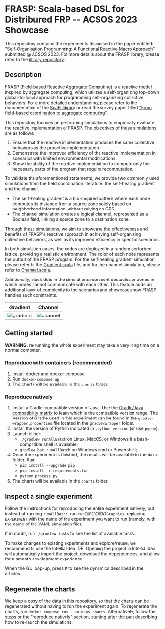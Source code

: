 # FRASP: Scala-based DSL for Distribured FRP -- ACSOS 2023 Showcase

This repository contains the experiments discussed in the paper entitled: "Self-Organisation Programming: A Functional Reactive Macro Approach" submitted @ ACSOS 2023.
For more details about the FRASP library, please refer to the [library repository](https://github.com/cric96/distributed-frp).

## Description
FRASP (Field-based Reactive Aggregate Computing) is a reactive model inspired by aggregate computing, which utilizes a self-organizing top-down global-to-local approach for programming self-organizing collective behaviors. For a more detailed understanding, please refer to the documentation of the [ScaFi library](https://scafi.github.io/) or read the survey paper titled ["From field-based coordination to aggregate computing"](https://doi.org/10.1007/978-3-319-92408-3_12).

This repository focuses on performing simulations to empirically evaluate the reactive implementation of FRASP. The objectives of these simulations are as follows:

1. Ensure that the reactive implementation produces the same collective behaviors as the proactive implementation.
2. Demonstrate the improved efficiency of the reactive implementation in scenarios with limited environmental modifications.
3. Show the ability of the reactive implementation to compute only the necessary parts of the program that require recomputation.

To validate the aforementioned statements, we provide two commonly used simulations from the field coordination literature: the self-healing gradient and the channel.

- The self-healing gradient is a bio-inspired pattern where each node computes its distance from a source zone solely based on neighborhood information, without relying on GPS.
- The channel simulation creates a logical channel, represented as a Boolean field, linking a source zone to a destination zone.

Through these simulations, we aim to showcase the effectiveness and benefits of FRASP's reactive approach in achieving self-organizing collective behaviors, as well as its improved efficiency in specific scenarios. 

In both simulation cases, the nodes are deployed in a random perturbed lattice, providing a realistic environment. The color of each node represents the output of the FRASP program. For the self-healing gradient simulation, please refer to the [Gradient.scala](https://github.com/AggregateComputing/experiment-2023-acsos-distributed-frp/blob/master/src/main/scala/it/unibo/Gradient.scala) file, and for the channel simulation, please refer to [Channel.scala](https://github.com/AggregateComputing/experiment-2023-acsos-distributed-frp/blob/master/src/main/scala/it/unibo/Channel.scala).

Additionally, black dots in the simulations represent obstacles or zones in which nodes cannot communicate with each other. This feature adds an additional layer of complexity to the scenarios and showcases how FRASP handles such constraints.


|  Gradient | Channel  |
|---|---|
| ![gradient](https://github.com/AggregateComputing/experiment-2023-acsos-distributed-frp/assets/23448811/7bb3ef9c-db3b-471f-9afc-b763e9041049)  |  ![channel](https://github.com/AggregateComputing/experiment-2023-acsos-distributed-frp/assets/23448811/c2c85dc2-f7e2-4e57-aa59-d08ecee731ef)|


## Getting started

**WARNING**: re-running the whole experiment may take a very long time on a normal computer.

### Reproduce with containers (recommended)

1. Install docker and docker-compose
2. Run `docker-compose up`
3. The charts will be available in the `charts` folder.

### Reproduce natively

1. Install a Gradle-compatible version of Java.
  Use the [Gradle/Java compatibility matrix](https://docs.gradle.org/current/userguide/compatibility.html)
  to learn which is the compatible version range.
  The Version of Gradle used in this experiment can be found in the `gradle-wrapper.properties` file
  located in the `gradle/wrapper` folder.
2. Install the version of Python indicated in `.python-version` (or use `pyenv`).
3. Launch either:
    - `./gradlew runAllBatch` on Linux, MacOS, or Windows if a bash-compatible shell is available;
    - `gradlew.bat runAllBatch` on Windows cmd or Powershell;
4. Once the experiment is finished, the results will be available in the `data` folder. Run:
    - `pip install --upgrade pip`
    - `pip install -r requirements.txt`
    - `python process.py`
5. The charts will be available in the `charts` folder.

## Inspect a single experiment

Follow the instructions for reproducing the entire experiment natively, but instead of running `runAllBatch`,
run `runEXPERIMENTGraphics`, replacing `EXPERIMENT` with the name of the experiment you want to run
(namely, with the name of the YAML simulation file).

If in doubt, run `./gradlew tasks` to see the list of available tasks.

To make changes to existing experiments and explore/reuse,
we recommend to use the IntelliJ Idea IDE.
Opening the project in IntelliJ Idea will automatically import the project, download the dependencies,
and allow for a smooth development experience.

When the GUI pop-up, press <kbd>P</kbd> to see the dynamics described in the articles.

## Regenerate the charts

We keep a copy of the data in this repository,
so that the charts can be regenerated without having to run the experiment again.
To regenerate the charts, run `docker compose run --no-deps charts`.
Alternatively, follow the steps or the "reproduce natively" section,
starting after the part describing how to re-launch the simulations.
